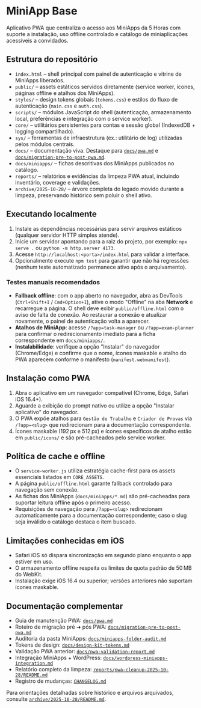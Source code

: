 # MiniApp Base

Aplicativo PWA que centraliza o acesso aos MiniApps da 5 Horas com suporte a instalação, uso offline controlado e catálogo de miniaplicações acessíveis a convidados.

## Estrutura do repositório

- `index.html` – shell principal com painel de autenticação e vitrine de MiniApps liberados.
- `public/` – assets estáticos servidos diretamente (service worker, ícones, páginas offline e atalhos dos MiniApps).
- `styles/` – design tokens globais (`tokens.css`) e estilos do fluxo de autenticação (`main.css` e `auth.css`).
- `scripts/` – módulos JavaScript do shell (autenticação, armazenamento local, preferências e integração com o service worker).
- `core/` – utilitários persistentes para contas e sessão global (IndexedDB + logging compartilhado).
- `sys/` – ferramentas de infraestrutura (ex.: utilitário de log) utilizadas pelos módulos centrais.
- `docs/` – documentação viva. Destaque para [`docs/pwa.md`](docs/pwa.md) e [`docs/migration-pre-to-post-pwa.md`](docs/migration-pre-to-post-pwa.md).
- `docs/miniapps/` – fichas descritivas dos MiniApps publicados no catálogo.
- `reports/` – relatórios e evidências da limpeza PWA atual, incluindo inventário, coverage e validações.
- `archive/2025-10-28/` – árvore completa do legado movido durante a limpeza, preservando histórico sem poluir o shell ativo.

## Executando localmente

1. Instale as dependências necessárias para servir arquivos estáticos (qualquer servidor HTTP simples atende).
2. Inicie um servidor apontando para a raiz do projeto, por exemplo: `npx serve .` ou `python -m http.server 4173`.
3. Acesse `http://localhost:<porta>/index.html` para validar a interface.
4. Opcionalmente execute `npm test` para garantir que não há regressões (nenhum teste automatizado permanece ativo após o arquivamento).

### Testes manuais recomendados

- **Fallback offline**: com o app aberto no navegador, abra as DevTools (`Ctrl+Shift+I` / `Cmd+Option+I`), ative o modo "Offline" na aba **Network** e recarregue a página. O shell deve exibir `public/offline.html` com o aviso de falta de conexão. Ao restaurar a conexão e atualizar novamente, o painel de autenticação volta a aparecer.
- **Atalhos de MiniApp**: acesse `/?app=task-manager` ou `/?app=exam-planner` para confirmar o redirecionamento imediato para a ficha correspondente em `docs/miniapps/`.
- **Instalabilidade**: verifique a opção "Instalar" do navegador (Chrome/Edge) e confirme que o nome, ícones maskable e atalho do PWA aparecem conforme o manifesto (`manifest.webmanifest`).

## Instalação como PWA

1. Abra o aplicativo em um navegador compatível (Chrome, Edge, Safari iOS 16.4+).
2. Aguarde a exibição do prompt nativo ou utilize a opção "Instalar aplicativo" do navegador.
3. O PWA expõe atalhos para `Gestão de Trabalho` e `Criador de Provas` via `/?app=<slug>` que redirecionam para a documentação correspondente.
4. Ícones maskable (192 px e 512 px) e ícones específicos de atalho estão em `public/icons/` e são pré-cacheados pelo service worker.

## Política de cache e offline

- O `service-worker.js` utiliza estratégia cache-first para os assets essenciais listados em `CORE_ASSETS`.
- A página `public/offline.html` garante fallback controlado para navegação sem conexão.
- As fichas dos MiniApps (`docs/miniapps/*.md`) são pré-cacheadas para suportar leitura offline após o primeiro acesso.
- Requisições de navegação para `/?app=<slug>` redirecionam automaticamente para a documentação correspondente; caso o slug seja inválido o catálogo destaca o item buscado.

## Limitações conhecidas em iOS

- Safari iOS só dispara sincronização em segundo plano enquanto o app estiver em uso.
- O armazenamento offline respeita os limites de quota padrão de 50 MB do WebKit.
- Instalação exige iOS 16.4 ou superior; versões anteriores não suportam ícones maskable.

## Documentação complementar

- Guia de manutenção PWA: [`docs/pwa.md`](docs/pwa.md)
- Roteiro de migração pré ➜ pós PWA: [`docs/migration-pre-to-post-pwa.md`](docs/migration-pre-to-post-pwa.md)
- Auditoria da pasta MiniApps: [`docs/miniapps-folder-audit.md`](docs/miniapps-folder-audit.md)
- Tokens de design: [`docs/design-kit-tokens.md`](docs/design-kit-tokens.md)
- Validação PWA anterior: [`docs/pwa-validation-report.md`](docs/pwa-validation-report.md)
- Integração MiniApps + WordPress: [`docs/wordpress-miniapps-integration.md`](docs/wordpress-miniapps-integration.md)
- Relatório completo da limpeza: [`reports/pwa-cleanup-2025-10-28/README.md`](reports/pwa-cleanup-2025-10-28/README.md)
- Registro de mudanças: [`CHANGELOG.md`](CHANGELOG.md)

Para orientações detalhadas sobre histórico e arquivos arquivados, consulte [`archive/2025-10-28/README.md`](archive/2025-10-28/README.md).

